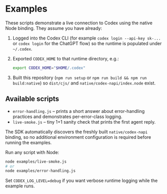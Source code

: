 # Examples

These scripts demonstrate a live connection to Codex using the native Node binding. They assume you have already:

1. Logged into the Codex CLI (for example `codex login --api-key sk-...` or `codex login` for the ChatGPT flow) so the runtime is populated under `~/.codex`.
2. Exported `CODEX_HOME` to that runtime directory, e.g.:

   ```bash
   export CODEX_HOME="$HOME/.codex"
   ```

3. Built this repository (`npm run setup` or `npm run build && npm run build:native`) so `dist/cjs/` and `native/codex-napi/index.node` exist.

## Available scripts

- `error-handling.js` – prints a short answer about error-handling practices and demonstrates per-error-class logging.
- `live-smoke.js` – tiny 1+1 sanity check that prints the first agent reply.

The SDK automatically discovers the freshly built `native/codex-napi` binding, so no additional environment configuration is required before running the examples.

Run any script with Node:

```bash
node examples/live-smoke.js
# or
node examples/error-handling.js
```

Set `CODEX_LOG_LEVEL=debug` if you want verbose runtime logging while the example runs.
